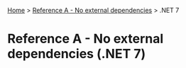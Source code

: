 [Home](../../) > [Reference A - No external dependencies](../) > .NET 7

# Reference A - No external dependencies (.NET 7)
